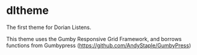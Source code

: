 dltheme
=======

The first theme for Dorian Listens. 

This theme uses the Gumby Responsive Grid Framework, and borrows functions from Gumbypress (https://github.com/AndyStaple/GumbyPress)